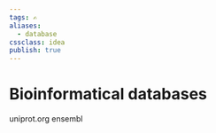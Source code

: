 ```yaml
---
tags: ✍️
aliases: 
  - database
cssclass: idea
publish: true
---
```

# Bioinformatical databases
uniprot.org
ensembl
